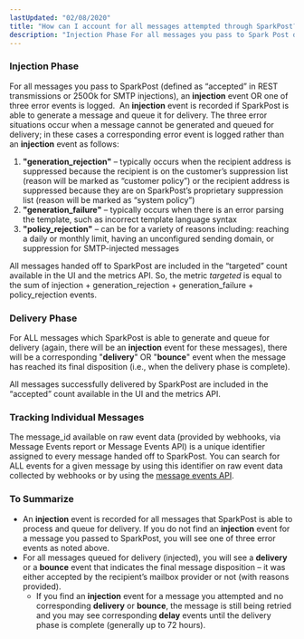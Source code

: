 ```yaml
---
lastUpdated: "02/08/2020"
title: "How can I account for all messages attempted through SparkPost?"
description: "Injection Phase For all messages you pass to Spark Post defined as accepted in REST transmissions or 250 Ok for SMTP injections an injection event OR one of three error events is logged An injection event is recorded if Spark Post is able to generate a message and queue it..."
---
```


### Injection Phase 

For all messages you pass to SparkPost (defined as “accepted” in REST transmissions or 250Ok for SMTP injections), an **injection** event OR one of three error events is logged.  An **injection** event is recorded if SparkPost is able to generate a message and queue it for delivery. The three error situations occur when a message cannot be generated and queued for delivery; in these cases a corresponding error event is logged rather than an **injection** event as follows:

1. **"generation_rejection"** – typically occurs when the recipient address is suppressed because the recipient is on the customer’s suppression list (reason will be marked as “customer policy”) or the recipient address is suppressed because they are on SparkPost’s proprietary suppression list (reason will be marked as “system policy”)
2. **"generation_failure"** – typically occurs when there is an error parsing the template, such as incorrect template language syntax
3. **"policy_rejection"** – can be for a variety of reasons including: reaching a daily or monthly limit, having an unconfigured sending domain, or suppression for SMTP-injected messages

All messages handed off to SparkPost are included in the “targeted” count available in the UI and the metrics API. So, the metric *targeted* is equal to the sum of injection + generation_rejection + generation_failure + policy_rejection events.

### Delivery Phase 

For ALL messages which SparkPost is able to generate and queue for delivery (again, there will be an **injection** event for these messages), there will be a corresponding "**delivery**" OR "**bounce**" event when the message has reached its final disposition (i.e., when the delivery phase is complete). 

All messages successfully delivered by SparkPost are included in the “accepted” count available in the UI and the metrics API. 

### Tracking Individual Messages 

The message_id available on raw event data (provided by webhooks, via Message Events report or Message Events API) is a unique identifier assigned to every message handed off to SparkPost. You can search for ALL events for a given message by using this identifier on raw event data collected by webhooks or by using the [message events API](https://developers.sparkpost.com/api/message-events).

### To Summarize 

* An **injection** event is recorded for all messages that SparkPost is able to process and queue for delivery. If you do not find an **injection** event for a message you passed to SparkPost, you will see one of three error events as noted above.
* For all messages queued for delivery (injected), you will see a **delivery** or a **bounce** event that indicates the final message disposition – it was either accepted by the recipient’s mailbox provider or not (with reasons provided).
	* If you find an **injection** event for a message you attempted and no corresponding **delivery** or **bounce**, the message is still being retried and you may see corresponding **delay** events until the delivery phase is complete (generally up to 72 hours).
